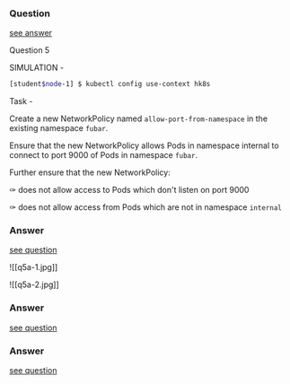 ### Question

[see answer](#answer)

Question 5

SIMULATION -

```bash
[student$node-1] $ kubectl config use-context hk8s
```

Task -

Create a new NetworkPolicy named `allow-port-from-namespace` in the existing namespace `fubar`.

Ensure that the new NetworkPolicy allows Pods in namespace internal to connect to port 9000 of Pods in namespace `fubar`.

Further ensure that the new NetworkPolicy:

✑ does not allow access to Pods which don't listen on port 9000

✑ does not allow access from Pods which are not in namespace `internal`










### Answer

[see question](#question)

![[q5a-1.jpg]]

![[q5a-2.jpg]]

























### Answer

[see question](#question)
















### Answer

[see question](#question)


